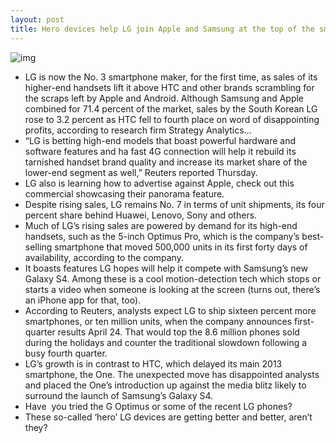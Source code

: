 ```yaml
---
layout: post
title: Hero devices help LG join Apple and Samsung at the top of the smartphone food chain
---
```

![img](http://media.idownloadblog.com/wp-content/uploads/2012/06/lg-quick-voice.jpeg)
* LG is now the No. 3 smartphone maker, for the first time, as sales of its higher-end handsets lift it above HTC and other brands scrambling for the scraps left by Apple and Android. Although Samsung and Apple combined for 71.4 percent of the market, sales by the South Korean LG rose to 3.2 percent as HTC fell to fourth place on word of disappointing profits, according to research firm Strategy Analytics…
* “LG is betting high-end models that boast powerful hardware and software features and ha fast 4G connection will help it rebuild its tarnished handset brand quality and increase its market share of the lower-end segment as well,” Reuters reported Thursday.
* LG also is learning how to advertise against Apple, check out this commercial showcasing their panorama feature.
* Despite rising sales, LG remains No. 7 in terms of unit shipments, its four percent share behind Huawei, Lenovo, Sony and others.
* Much of LG’s rising sales are powered by demand for its high-end handsets, such as the 5-inch Optimus Pro, which is the company’s best-selling smartphone that moved 500,000 units in its first forty days of availability, according to the company.
* It boasts features LG hopes will help it compete with Samsung’s new Galaxy S4. Among these is a cool motion-detection tech which stops or starts a video when someone is looking at the screen (turns out, there’s an iPhone app for that, too).
* According to Reuters, analysts expect LG to ship sixteen percent more smartphones, or ten million units, when the company announces first-quarter results April 24. That would top the 8.6 million phones sold during the holidays and counter the traditional slowdown following a busy fourth quarter.
* LG’s growth is in contrast to HTC, which delayed its main 2013 smartphone, the One. The unexpected move has disappointed analysts and placed the One’s introduction up against the media blitz likely to surround the launch of Samsung’s Galaxy S4.
* Have  you tried the G Optimus or some of the recent LG phones?
* These so-called ‘hero’ LG devices are getting better and better, aren’t they?

